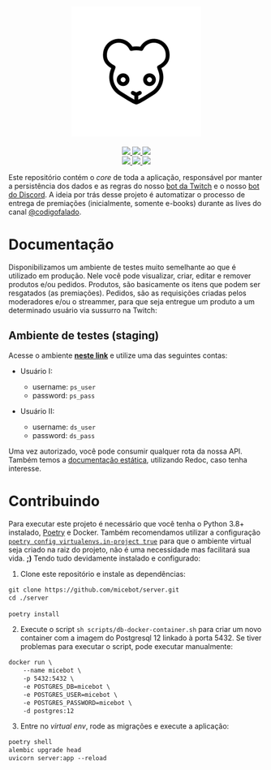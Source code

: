 <div align='center'>
    <img src='https://raw.githubusercontent.com/micebot/assets/master/images/logo-256x256.png'>
</div>
<br>
<div align='center'>
    <a href='https://github.com/psf/black'>
        <img src='https://img.shields.io/badge/code%20style-black-000000.svg'/>
    </a>
    <a href='https://github.com/micebot/server/issues'>
        <img src='https://badgen.net/github/open-issues/micebot/server'>
    </a>
    <a href='https://github.com/micebot/server/commits/development'>
        <img src='https://badgen.net/github/last-commit/micebot/server/development'>
    </a>
</div>
<div align='center'>
    <a href='https://github.com/micebot/server/actions?query=workflow%3A%22Deploy+to+staging%22'>
        <img src='https://github.com/micebot/server/workflows/Deploy%20to%20staging/badge.svg'/>
    </a>
    <a href='https://github.com/micebot/server/actions?query=workflow%3A%22Deploy+to+production%22'>
        <img src='https://github.com/micebot/server/workflows/Deploy%20to%20production/badge.svg'/>
    </a>
    <a href='https://codecov.io/gh/micebot/server/branch/development'>
        <img src='https://codecov.io/gh/micebot/server/branch/development/graph/badge.svg'>
    </a>
</div>

Este repositório contém o _core_ de toda a aplicação, responsável por manter a persistência dos dados e as regras do nosso [bot da Twitch][1] e o nosso [bot do Discord][2]. A ideia por trás desse projeto é automatizar o processo de entrega de premiações (inicialmente, somente e-books) durante as lives do canal [@codigofalado][3].

# Documentação

Disponibilizamos um ambiente de testes muito semelhante ao que é utilizado em produção. Nele você pode visualizar, criar, editar e remover produtos e/ou pedidos. Produtos, são basicamente os itens que podem ser resgatados (as premiações). Pedidos, são as requisições criadas pelos moderadores e/ou o streammer, para que seja entregue um produto a um determinado usuário via
sussurro na Twitch:

## Ambiente de testes (staging)

Acesse o ambiente [**neste link**](https://app-dev-micebot.herokuapp.com/docs) e utilize uma das seguintes contas:

- Usuário I:

  - username: `ps_user`
  - password: `ps_pass`

- Usuário II:
  - username: `ds_user`
  - password: `ds_pass`

Uma vez autorizado, você pode consumir qualquer rota da nossa API. Também temos a [documentação estática](https://app-dev-micebot.herokuapp.com/redoc), utilizando Redoc, caso tenha interesse.

# Contribuindo

Para executar este projeto é necessário que você tenha o Python 3.8+ instalado, [Poetry][4] e Docker. Também recomendamos utilizar a configuração [`poetry config virtualenvs.in-project true`][5] para que o ambiente virtual seja criado na raiz do projeto, não é uma necessidade mas facilitará sua vida. **;)** Tendo tudo devidamente instalado e configurado:

1. Clone este repositório e instale as dependências:

```
git clone https://github.com/micebot/server.git
cd ./server

poetry install
```

2. Execute o script `sh scripts/db-docker-container.sh` para criar um novo container com a imagem do Postgresql 12 linkado à porta 5432. Se tiver problemas para executar o script, pode executar manualmente:

```
docker run \
    --name micebot \
    -p 5432:5432 \
    -e POSTGRES_DB=micebot \
    -e POSTGRES_USER=micebot \
    -e POSTGRES_PASSWORD=micebot \
    -d postgres:12
```

3. Entre no _virtual env_, rode as migrações e execute a aplicação:

```
poetry shell
alembic upgrade head
uvicorn server:app --reload
```

[1]: https://github.com/micebot/pubsub
[2]: https://github.com/micebot/discord
[3]: https://www.twitch.tv/codigofalado
[4]: https://python-poetry.org/docs/#installation
[5]: https://python-poetry.org/docs/configuration/#virtualenvsin-project-boolean

